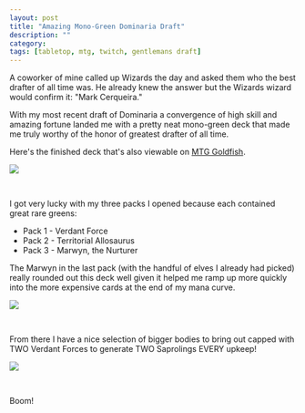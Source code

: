 ```yaml
---
layout: post
title: "Amazing Mono-Green Dominaria Draft"
description: ""
category: 
tags: [tabletop, mtg, twitch, gentlemans draft]
---
```


A coworker of mine called up Wizards the day and asked them who the best drafter of all time was. He already knew the answer but the Wizards wizard would confirm it: "Mark Cerqueira." 

With my most recent draft of Dominaria a convergence of high skill and amazing fortune landed me with a pretty neat mono-green deck that made me truly worthy of the honor of greatest drafter of all time.

Here's the finished deck that's also viewable on [MTG Goldfish][1].

<div>
	<img class="rounded-corners" style="max-width: 700px; border: 1px; margin-bottom: 20px;" src="{{ site.images2018 }}/06-18/monogreen.png"/>
	<p class="caption-text" style="line-height: 1.5em; margin-bottom: 24px;"><strong></strong></p>
</div>

I got very lucky with my three packs I opened because each contained great rare greens:

* Pack 1 - Verdant Force 
* Pack 2 - Territorial Allosaurus 
* Pack 3 - Marwyn, the Nurturer

The Marwyn in the last pack (with the handful of elves I already had picked) really rounded out this deck well given it helped me ramp up more quickly into the more expensive cards at the end of my mana curve. 

<div>
	<img class="rounded-corners" style="max-width: 700px; border: 1px; margin-bottom: 20px;" src="{{ site.images2018 }}/06-18/marwyn.png"/>
	<p class="caption-text" style="line-height: 1.5em; margin-bottom: 24px;"><strong></strong></p>
</div>

From there I have a nice selection of bigger bodies to bring out capped with TWO Verdant Forces to generate TWO Saprolings EVERY upkeep!

<div>
	<img class="rounded-corners" style="max-width: 900px; border: 1px; margin-bottom: 20px;" src="{{ site.images2018 }}/06-18/bigbois.png"/>
	<p class="caption-text" style="line-height: 1.5em; margin-bottom: 24px;"><strong></strong></p>
</div>

Boom!

[1]: https://www.mtggoldfish.com/deck/1155241#paper
